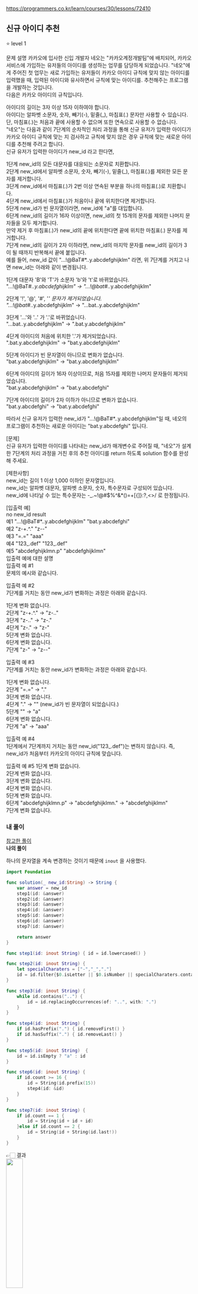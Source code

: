 https://programmers.co.kr/learn/courses/30/lessons/72410



## 신규 아이디 추천

⭐️ level 1

문제 설명
카카오에 입사한 신입 개발자 네오는 "카카오계정개발팀"에 배치되어, 카카오 서비스에 가입하는 유저들의 아이디를 생성하는 업무를 담당하게 되었습니다. "네오"에게 주어진 첫 업무는 새로 가입하는 유저들이 카카오 아이디 규칙에 맞지 않는 아이디를 입력했을 때, 입력된 아이디와 유사하면서 규칙에 맞는 아이디를. 추천해주는 프로그램을 개발하는 것입니다.  
다음은 카카오 아이디의 규칙입니다.  

아이디의 길이는 3자 이상 15자 이하여야 합니다.  
아이디는 알파벳 소문자, 숫자, 빼기(-), 밑줄(_), 마침표(.) 문자만 사용할 수 있습니다.  
단, 마침표(.)는 처음과 끝에 사용할 수 없으며 또한 연속으로 사용할 수 없습니다.  
"네오"는 다음과 같이 7단계의 순차적인 처리 과정을 통해 신규 유저가 입력한 아이디가 카카오 아이디 규칙에 맞는 지 검사하고 규칙에 맞지 않은 경우 규칙에 맞는 새로운 아이디를 추천해 주려고 합니다.  
신규 유저가 입력한 아이디가 new_id 라고 한다면,    

1단계 new_id의 모든 대문자를 대응되는 소문자로 치환합니다.  
2단계 new_id에서 알파벳 소문자, 숫자, 빼기(-), 밑줄(_), 마침표(.)를 제외한 모든 문자를 제거합니다.  
3단계 new_id에서 마침표(.)가 2번 이상 연속된 부분을 하나의 마침표(.)로 치환합니다.  
4단계 new_id에서 마침표(.)가 처음이나 끝에 위치한다면 제거합니다.  
5단계 new_id가 빈 문자열이라면, new_id에 "a"를 대입합니다.  
6단계 new_id의 길이가 16자 이상이면, new_id의 첫 15개의 문자를 제외한 나머지 문자들을 모두 제거합니다.  
     만약 제거 후 마침표(.)가 new_id의 끝에 위치한다면 끝에 위치한 마침표(.) 문자를 제거합니다.  
7단계 new_id의 길이가 2자 이하라면, new_id의 마지막 문자를 new_id의 길이가 3이 될 때까지 반복해서 끝에 붙입니다.  
예를 들어, new_id 값이 "...!@BaT#*..y.abcdefghijklm" 라면, 위 7단계를 거치고 나면 new_id는 아래와 같이 변경됩니다.  

1단계 대문자 'B'와 'T'가 소문자 'b'와 't'로 바뀌었습니다.  
"...!@BaT#*..y.abcdefghijklm" → "...!@bat#*..y.abcdefghijklm"  

2단계 '!', '@', '#', '*' 문자가 제거되었습니다.  
"...!@bat#*..y.abcdefghijklm" → "...bat..y.abcdefghijklm"  

3단계 '...'와 '..' 가 '.'로 바뀌었습니다.  
"...bat..y.abcdefghijklm" → ".bat.y.abcdefghijklm"  

4단계 아이디의 처음에 위치한 '.'가 제거되었습니다.  
".bat.y.abcdefghijklm" → "bat.y.abcdefghijklm"  

5단계 아이디가 빈 문자열이 아니므로 변화가 없습니다.  
"bat.y.abcdefghijklm" → "bat.y.abcdefghijklm"      

6단계 아이디의 길이가 16자 이상이므로, 처음 15자를 제외한 나머지 문자들이 제거되었습니다.  
"bat.y.abcdefghijklm" → "bat.y.abcdefghi"  

7단계 아이디의 길이가 2자 이하가 아니므로 변화가 없습니다.  
"bat.y.abcdefghi" → "bat.y.abcdefghi"  

따라서 신규 유저가 입력한 new_id가 "...!@BaT#*..y.abcdefghijklm"일 때, 네오의 프로그램이 추천하는 새로운 아이디는 "bat.y.abcdefghi" 입니다.  

[문제]  
신규 유저가 입력한 아이디를 나타내는 new_id가 매개변수로 주어질 때, "네오"가 설계한 7단계의 처리 과정을 거친 후의 추천 아이디를 return 하도록 solution 함수를 완성해 주세요.  

[제한사항]  
new_id는 길이 1 이상 1,000 이하인 문자열입니다.  
new_id는 알파벳 대문자, 알파벳 소문자, 숫자, 특수문자로 구성되어 있습니다.  
new_id에 나타날 수 있는 특수문자는 -_.~!@#$%^&*()=+[{]}:?,<>/ 로 한정됩니다.  

[입출력 예]  
no	new_id	result  
예1	"...!@BaT#*..y.abcdefghijklm"	"bat.y.abcdefghi"  
예2	"z-+.^."	"z--"  
예3	"=.="	"aaa"  
예4	"123_.def"	"123_.def"  
예5	"abcdefghijklmn.p"	"abcdefghijklmn"  
입출력 예에 대한 설명  
입출력 예 #1  
문제의 예시와 같습니다.  

입출력 예 #2  
7단계를 거치는 동안 new_id가 변화하는 과정은 아래와 같습니다.    

1단계 변화 없습니다.  
2단계 "z-+.^." → "z-.."  
3단계 "z-.." → "z-."  
4단계 "z-." → "z-"  
5단계 변화 없습니다.  
6단계 변화 없습니다.  
7단계 "z-" → "z--"  

입출력 예 #3  
7단계를 거치는 동안 new_id가 변화하는 과정은 아래와 같습니다.  

1단계 변화 없습니다.  
2단계 "=.=" → "."    
3단계 변화 없습니다.  
4단계 "." → "" (new_id가 빈 문자열이 되었습니다.)  
5단계 "" → "a"  
6단계 변화 없습니다.  
7단계 "a" → "aaa"  

입출력 예 #4  
1단계에서 7단계까지 거치는 동안 new_id("123_.def")는 변하지 않습니다. 즉, new_id가 처음부터 카카오의 아이디 규칙에 맞습니다.  

입출력 예 #5
1단계 변화 없습니다.  
2단계 변화 없습니다.  
3단계 변화 없습니다.  
4단계 변화 없습니다.  
5단계 변화 없습니다.  
6단계 "abcdefghijklmn.p" → "abcdefghijklmn." → "abcdefghijklmn"  
7단계 변화 없습니다.  

### 내 풀이
[참고한 풀이](https://fomaios.tistory.com/entry/Swift-2021-KAKAO-BLIND-RECRUITMENT-%EC%8B%A0%EA%B7%9C-%EC%95%84%EC%9D%B4%EB%94%94-%EC%B6%94%EC%B2%9C)  
**나의 풀이**  

하나의 문자열을 계속 변경하는 것이기 때문에 `inout` 을 사용했다.  

```swift
import Foundation

func solution(_ new_id:String) -> String {
    var answer = new_id
    step1(id: &answer)
    step2(id: &answer)
    step3(id: &answer)
    step4(id: &answer)
    step5(id: &answer)
    step6(id: &answer)
    step7(id: &answer)

    return answer
}

func step1(id: inout String) { id = id.lowercased() }

func step2(id: inout String) {
    let specialCharaters = ["-","_","."]
    id = id.filter{$0.isLetter || $0.isNumber || specialCharaters.contains(String($0))}.map{String($0)}.joined()
}

func step3(id: inout String) {
    while id.contains("..") {
        id = id.replacingOccurrences(of: "..", with: ".")
    }
}

func step4(id: inout String) {
    if id.hasPrefix(".") { id.removeFirst() }
    if id.hasSuffix(".") { id.removeLast() }
}

func step5(id: inout String)  {
    id = id.isEmpty ? "a" : id
}

func step6(id: inout String) {
    if id.count >= 16 {
        id = String(id.prefix(15))
        step4(id: &id)
    }
}

func step7(id: inout String) {
    if id.count == 1 {
        id = String(id + id + id)
    }else if id.count == 2 {
        id = String(id + String(id.last!))
    }
}
```

👉🏻 결과  
<img src = "https://i.imgur.com/Vxih7vx.png" width = "30%">

### ✍🏻  

1. TypeAlias와 튜플
Inout 을 활용할 메서드를 만들다가 (before, after) 형태로 튜브를 받아서 변경하는 걸 구상했었다.  
이 때 typealias로 튜플에 이름을 달아주고 파라미터의 타입으로 사용하면 편리하다.  
  ```swift
  typealias Condition = (before: String, after: String)
  private func replaceCharactors(inputText: inout String, with conditions: [Condition]) {
     conditions.forEach{ inputText.replacingOccurrences(of: "\($0.before)", with: "\($0.after)") }
  }
  ```
참고자료는 [여기](https://zeddios.tistory.com/238)에 많이 나와있다.  

2. `isLetter`(특수문자 X), `isNumber`
3. `Array("String").map{String($0)}.joined`
4. `replacingOccurrences`
5. "."가 연속해서 2개 이상일 때 확인하는 방법으로 원래는 배열의 index를 가져오는 for 문을 이용해서  이용해서 현재 value와 다음 index의 value가 모두 "." 일 때라고 했을텐데, `step3` function처럼 `while`문으로 검사하는거 괜찮은거 같다.
  ```swift
   while id.contains("..") {}
  ```